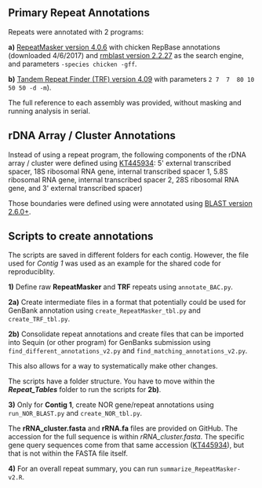 ## Primary Repeat Annotations

Repeats were annotated with 2 programs:

**a)** [RepeatMasker version 4.0.6](https://www.repeatmasker.org/RepeatMasker/) with chicken RepBase annotations (downloaded 4/6/2017) and [rmblast version 2.2.27](https://ftp.ncbi.nlm.nih.gov/blast/executables/blast+/2.2.27/) as the search engine, and parameters `-species chicken -gff`.

**b)** [Tandem Repeat Finder (TRF) version 4.09](https://tandem.bu.edu/trf/trf.download.html) with parameters `2 7  7  80 10 50 50 -d -m`).

The full reference to each assembly was provided, without masking and running analysis in serial.

## rDNA Array / Cluster Annotations

Instead of using a repeat program, the following components of the rDNA array / cluster were defined using [KT445934](https://www.ncbi.nlm.nih.gov/nuccore/KT445934): 5' external transcribed spacer, 18S ribosomal RNA  gene, internal transcribed spacer 1, 5.8S ribosomal RNA gene,  internal transcribed spacer 2, 28S ribosomal RNA gene, and 3' external transcribed spacer)

Those boundaries were defined using were annotated using [BLAST version 2.6.0+](https://ftp.ncbi.nlm.nih.gov/blast/executables/blast+/2.6.0/).

## Scripts to create annotations

The scripts are saved in different folders for each contig.  However, the file used for *Contig 1* was used as an example for the shared code for reproduciblity.

**1)** Define raw **RepeatMasker** and **TRF** repeats using `annotate_BAC.py`.

**2a)** Create intermediate files in a format that potentially could be used for GenBank annotation using `create_RepeatMasker_tbl.py` and `create_TRF_tbl.py`.

**2b)** Consolidate repeat annotations and create files that can be imported into Sequin (or other program) for GenBanks submission using `find_different_annotations_v2.py` and `find_matching_annotations_v2.py`.

This also allows for a way to systematically make other changes.

The scripts have a folder structure.  You have to move within the ***Repeat_Tables*** folder to run the scripts for **2b)**.

**3)** Only for **Contig 1**, create NOR gene/repeat annotations using `run_NOR_BLAST.py` and `create_NOR_tbl.py`.

The **rRNA_cluster.fasta** and **rRNA.fa** files are provided on GitHub.  The accession for the full sequence is within *rRNA_cluster.fasta*.  The specific gene query sequences come from that same accession ([KT445934](https://www.ncbi.nlm.nih.gov/nuccore/KT445934)), but that is not within the FASTA file itself.

**4)** For an overall repeat summary, you can run `summarize_RepeatMasker-v2.R`.
